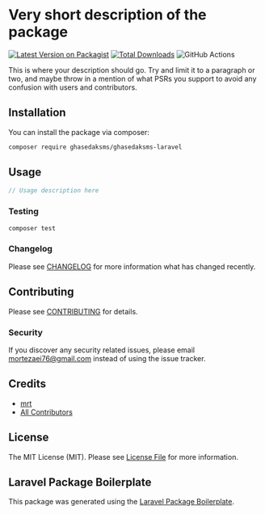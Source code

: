 # Very short description of the package

[![Latest Version on Packagist](https://img.shields.io/packagist/v/ghasedaksms/ghasedaksms-laravel.svg?style=flat-square)](https://packagist.org/packages/ghasedaksms/ghasedaksms-laravel)
[![Total Downloads](https://img.shields.io/packagist/dt/ghasedaksms/ghasedaksms-laravel.svg?style=flat-square)](https://packagist.org/packages/ghasedaksms/ghasedaksms-laravel)
![GitHub Actions](https://github.com/ghasedaksms/ghasedaksms-laravel/actions/workflows/main.yml/badge.svg)

This is where your description should go. Try and limit it to a paragraph or two, and maybe throw in a mention of what PSRs you support to avoid any confusion with users and contributors.

## Installation

You can install the package via composer:

```bash
composer require ghasedaksms/ghasedaksms-laravel
```

## Usage

```php
// Usage description here
```

### Testing

```bash
composer test
```

### Changelog

Please see [CHANGELOG](CHANGELOG.md) for more information what has changed recently.

## Contributing

Please see [CONTRIBUTING](CONTRIBUTING.md) for details.

### Security

If you discover any security related issues, please email mortezaei76@gmail.com instead of using the issue tracker.

## Credits

-   [mrt](https://github.com/ghasedaksms)
-   [All Contributors](../../contributors)

## License

The MIT License (MIT). Please see [License File](LICENSE.md) for more information.

## Laravel Package Boilerplate

This package was generated using the [Laravel Package Boilerplate](https://laravelpackageboilerplate.com).
